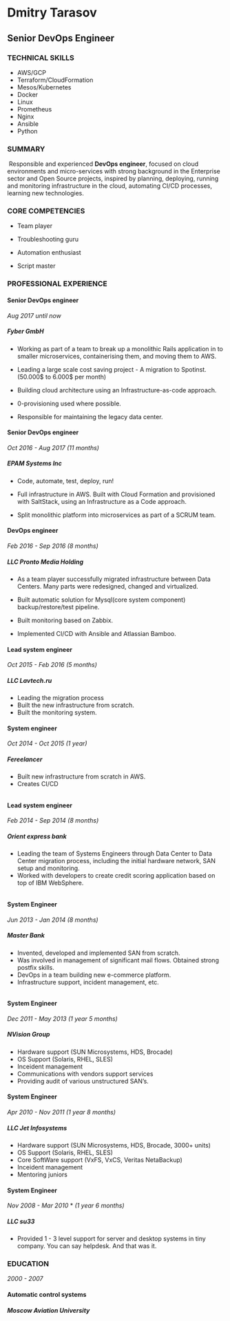 # Dmitry Tarasov

## Senior DevOps Engineer



### TECHNICAL SKILLS

- AWS/GCP
- Terraform/CloudFormation
- Mesos/Kubernetes
- Docker
- Linux
- Prometheus
- Nginx
- Ansible
- Python



### SUMMARY

​    Responsible and experienced **DevOps engineer**, focused on cloud environments and micro-services with strong background in the Enterprise sector and Open Source projects, inspired by planning, deploying, running and monitoring infrastructure in the cloud, automating CI/CD processes, learning new technologies.



### CORE COMPETENCIES

- Team player

- Troubleshooting guru

- Automation enthusiast

- Script master 



### PROFESSIONAL EXPERIENCE

#### Senior DevOps engineer 

*Aug 2017 until now*

##### Fyber GmbH

- Working as part of a team to break up a monolithic Rails application in to smaller microservices, containerising them, and moving them to AWS.

- Leading a large scale cost saving project - A migration to Spotinst.
  (50.000$ to 6.000$ per month) 

- Building cloud architecture using an Infrastructure-as-code approach.

- 0-provisioning used where possible.

- Responsible for maintaining the legacy data center.


#### Senior DevOps engineer

*Oct 2016 - Aug 2017* *(11 months)*

##### EPAM Systems Inc

- Code, automate, test, deploy, run!

-  Full infrastructure in AWS. Built with Cloud Formation and provisioned with SaltStack, using an Infrastructure as a Code approach.

-  Split monolithic platform into microservices as part of a SCRUM team.


#### DevOps engineer

*Feb 2016 - Sep 2016* *(8 months)*

##### LLC Pronto Media Holding

- As a team player successfully migrated infrastructure between Data Centers. Many parts were redesigned, changed and virtualized. 

- Built automatic solution for Mysql(core system component) backup/restore/test pipeline.

- Built monitoring based on Zabbix.

- Implemented CI/CD with Ansible and Atlassian Bamboo.


#### Lead system engineer

*Oct 2015 - Feb 2016* *(5 months)*

##### LLC Lavtech.ru

- Leading the migration process
-  Built the new infrastructure from scratch.
-  Built the monitoring system.



#### System engineer

*Oct 2014 - Oct 2015* *(1 year)*

##### Fereelancer

- Built new infrastructure from scratch in AWS.
-  Creates CI/CD

###### 

#### Lead system engineer

*Feb 2014 - Sep 2014* *(8 months)*

##### Orient express bank

- Leading the team of Systems Engineers through Data Center to Data Center migration process, including the initial hardware network, SAN setup and monitoring.
-  Worked with developers to create credit scoring application based on top of IBM WebSphere. 

###### 

#### System Engineer

*Jun 2013 - Jan 2014* *(8 months)*

##### Master Bank

- Invented, developed and implemented SAN from scratch.
-  Was involved in management of significant mail flows. Obtained strong postfix skills.
-  DevOps in a team building new e-commerce platform.
-  Infrastructure support, incident management, etc.

###### 

#### System Engineer

*Dec 2011 - May 2013* *(1 year 5 months)*

##### NVision Group

- Hardware support (SUN Microsystems, HDS, Brocade)
- OS Support (Solaris, RHEL, SLES)
- Inceident management
- Communications with vendors support services
- Providing audit of various unstructured SAN’s.



#### System Engineer

*Apr 2010 - Nov 2011* *(1 year 8 months)*

##### LLC Jet Infosystems

- Hardware support (SUN Microsystems, HDS, Brocade, 3000+ units)
- OS Support (Solaris, RHEL, SLES)
- Core SoftWare support (VxFS, VxCS, Veritas NetaBackup)
- Inceident management
- Mentoring juniors



#### System Engineer

*Nov 2008 - Mar 2010* * *(1 year 6 months)*

##### LLC su33

- Provided 1 - 3 level support for server and desktop systems in tiny company.
  You can say helpdesk. And that was it.


### EDUCATION

*2000 - 2007*

#### Automatic control systems

##### Moscow Aviation University
